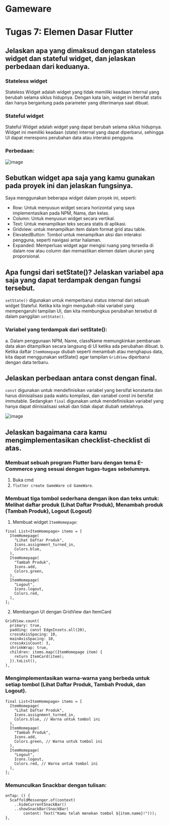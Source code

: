 # Gameware

# Tugas 7: Elemen Dasar Flutter
## Jelaskan apa yang dimaksud dengan stateless widget dan stateful widget, dan jelaskan perbedaan dari keduanya.
### Stateless widget
Stateless Widget adalah widget yang tidak memiliki keadaan internal yang berubah selama siklus hidupnya. Dengan kata lain, widget ini bersifat statis dan hanya bergantung pada parameter yang diterimanya saat dibuat.
### Stateful widget
Stateful Widget adalah widget yang dapat berubah selama siklus hidupnya. Widget ini memiliki keadaan (state) internal yang dapat diperbarui, sehingga UI dapat merespons perubahan data atau interaksi pengguna.
### Perbedaan:
![image](https://github.com/user-attachments/assets/c469b9c9-dd70-4b98-9c81-0d11a491e96b)

##  Sebutkan widget apa saja yang kamu gunakan pada proyek ini dan jelaskan fungsinya.
Saya menggunakan beberapa widget dalam proyek ini, seperti:
- Row: Untuk menyusun widget secara horizontal yang saya implementasikan pada NPM, Nama, dan kelas.
- Column: Untuk menyusun widget secara vertikal.
- Text: Untuk menampilkan teks secara statis di aplikasi.
- Gridview: untuk menampilkan item dalam format grid atau table.
- ElevatedButton: Tombol untuk menampilkan aksi dan interaksi pengguna, seperti navigasi antar halaman.
- Expanded: Memperluas widget agar mengisi ruang yang tersedia di dalam row atau column dan memastikan elemen dalam ukuran yang proporsional.

##  Apa fungsi dari setState()? Jelaskan variabel apa saja yang dapat terdampak dengan fungsi tersebut.
`setState()` digunakan untuk memperbarui status internal dari sebuah widget Stateful. Ketika kita ingin mengubah nilai variabel yang mempengaruhi tampilan UI, dan kita membungkus perubahan tersebut di dalam panggilan `setState()`.
### Variabel yang terdampak dari setState():
a. Dalam penggunaan NPM, Name, className memungkinkan pembaruan data akan ditampilkan secara langsung di UI ketika ada perubahan dibuat.
b. Ketika daftar `ItemHomepage` diubah seperti menambah atau menghapus data, kita dapat menggunakan setState() agar tampilan `GridView` diperbarui dengan data terbaru.

## Jelaskan perbedaan antara const dengan final.
`const` digunakan untuk mendefinisikan variabel yang bersifat konstanta dan harus diinisialisasi pada waktu kompilasi, dan variabel const ini bersifat immutable. Sedangkan `final` digunakan untuk mendefinisikan variabel yang hanya dapat diinisialisasi sekali dan tidak dapat diubah setelahnya.

![image](https://github.com/user-attachments/assets/d120db62-7511-43c9-bc05-57a0529df8f2)

##  Jelaskan bagaimana cara kamu mengimplementasikan checklist-checklist di atas.
###  Membuat sebuah program Flutter baru dengan tema E-Commerce yang sesuai dengan tugas-tugas sebelumnya.
1. Buka cmd
2. `flutter create GameWare
cd GameWare`.
### Membuat tiga tombol sederhana dengan ikon dan teks untuk: Melihat daftar produk (Lihat Daftar Produk), Menambah produk (Tambah Produk), Logout (Logout)
1. Membuat widget `ItemHomepage`:
```
final List<ItemHomepage> items = [
  ItemHomepage(
    "Lihat Daftar Produk",
    Icons.assignment_turned_in,
    Colors.blue,
  ),
  ItemHomepage(
    "Tambah Produk",
    Icons.add,
    Colors.green,
  ),
  ItemHomepage(
    "Logout",
    Icons.logout,
    Colors.red,
  ),
];
```
2. Membangun UI dengan GridView dan ItemCard
```
GridView.count(
  primary: true,
  padding: const EdgeInsets.all(20),
  crossAxisSpacing: 10,
  mainAxisSpacing: 10,
  crossAxisCount: 3,
  shrinkWrap: true,
  children: items.map((ItemHomepage item) {
    return ItemCard(item);
  }).toList(),
),
```
###  Mengimplementasikan warna-warna yang berbeda untuk setiap tombol (Lihat Daftar Produk, Tambah Produk, dan Logout).
```
final List<ItemHomepage> items = [
  ItemHomepage(
    "Lihat Daftar Produk",
    Icons.assignment_turned_in,
    Colors.blue, // Warna untuk tombol ini
  ),
  ItemHomepage(
    "Tambah Produk",
    Icons.add,
    Colors.green, // Warna untuk tombol ini
  ),
  ItemHomepage(
    "Logout",
    Icons.logout,
    Colors.red, // Warna untuk tombol ini
  ),
];
```
###  Memunculkan Snackbar dengan tulisan:
```
onTap: () {
  ScaffoldMessenger.of(context)
    ..hideCurrentSnackBar()
    ..showSnackBar(SnackBar(
        content: Text("Kamu telah menekan tombol ${item.name}!")));
},
```



